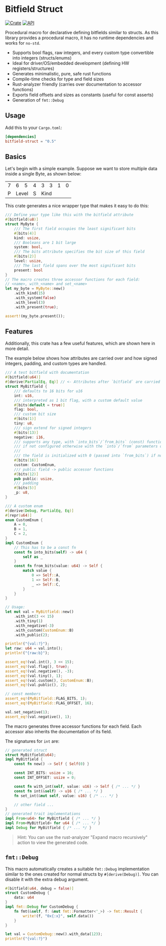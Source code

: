 # Bitfield Struct

[![Crate](https://img.shields.io/crates/v/bitfield-struct.svg)](https://crates.io/crates/bitfield-struct)
[![API](https://docs.rs/bitfield-struct/badge.svg)](https://docs.rs/bitfield-struct)

Procedural macro for declarative defining bitfields similar to structs.
As this library provides a procedural macro, it has no runtime dependencies and works for `no-std`.

- Supports bool flags, raw integers, and every custom type convertible into integers (structs/enums)
- Ideal for driver/OS/embedded development (defining HW registers/structures)
- Generates minimalistic, pure, safe rust functions
- Compile-time checks for type and field sizes
- Rust-analyzer friendly (carries over documentation to accessor functions)
- Exports field offsets and sizes as constants (useful for const asserts)
- Generation of `fmt::Debug`

## Usage

Add this to your `Cargo.toml`:

```toml
[dependencies]
bitfield-struct = "0.5"
```

## Basics

Let's begin with a simple example.
Suppose we want to store multiple data inside a single Byte, as shown below:

<table>
  <tr>
    <td>7</td>
    <td>6</td>
    <td>5</td>
    <td>4</td>
    <td>3</td>
    <td>3</td>
    <td>1</td>
    <td>0</td>
  </tr>
  <tr>
    <td>P</td>
    <td colspan="2">Level</td>
    <td>S</td>
    <td colspan="4">Kind</td>
  </tr>
</table>

This crate generates a nice wrapper type that makes it easy to do this:

```rust
/// Define your type like this with the bitfield attribute
#[bitfield(u8)]
struct MyByte {
    /// The first field occupies the least significant bits
    #[bits(4)]
    kind: usize,
    /// Booleans are 1 bit large
    system: bool,
    /// The bits attribute specifies the bit size of this field
    #[bits(2)]
    level: usize,
    /// The last field spans over the most significant bits
    present: bool
}
// The macro creates three accessor functions for each field:
// <name>, with_<name> and set_<name>
let my_byte = MyByte::new()
    .with_kind(15)
    .with_system(false)
    .with_level(3)
    .with_present(true);

assert!(my_byte.present());
```

## Features

Additionally, this crate has a few useful features, which are shown here in more detail.

The example below shows how attributes are carried over and how signed integers, padding, and custom types are handled.

```rust
/// A test bitfield with documentation
#[bitfield(u64)]
#[derive(PartialEq, Eq)] // <- Attributes after `bitfield` are carried over
struct MyBitfield {
    /// defaults to 16 bits for u16
    int: u16,
    /// interpreted as 1 bit flag, with a custom default value
    #[bits(default = true)]
    flag: bool,
    /// custom bit size
    #[bits(1)]
    tiny: u8,
    /// sign extend for signed integers
    #[bits(13)]
    negative: i16,
    /// supports any type, with `into_bits`/`from_bits` (const) functions,
    /// if not configured otherwise with the `into`/`from` parameters of the bits attribute.
    ///
    /// the field is initialized with 0 (passed into `from_bits`) if not specified otherwise
    #[bits(16)]
    custom: CustomEnum,
    /// public field -> public accessor functions
    #[bits(12)]
    pub public: usize,
    /// padding
    #[bits(5)]
    _p: u8,
}

/// A custom enum
#[derive(Debug, PartialEq, Eq)]
#[repr(u64)]
enum CustomEnum {
    A = 0,
    B = 1,
    C = 2,
}
impl CustomEnum {
    // This has to be a const fn
    const fn into_bits(self) -> u64 {
        self as _
    }
    const fn from_bits(value: u64) -> Self {
        match value {
            0 => Self::A,
            1 => Self::B,
            _ => Self::C,
        }
    }
}

// Usage:
let mut val = MyBitfield::new()
    .with_int(3 << 15)
    .with_tiny(1)
    .with_negative(-3)
    .with_custom(CustomEnum::B)
    .with_public(2);

println!("{val:?}");
let raw: u64 = val.into();
println!("{raw:b}");

assert_eq!(val.int(), 3 << 15);
assert_eq!(val.flag(), true);
assert_eq!(val.negative(), -3);
assert_eq!(val.tiny(), 1);
assert_eq!(val.custom(), CustomEnum::B);
assert_eq!(val.public(), 2);

// const members
assert_eq!(MyBitfield::FLAG_BITS, 1);
assert_eq!(MyBitfield::FLAG_OFFSET, 16);

val.set_negative(1);
assert_eq!(val.negative(), 1);
```

The macro generates three accessor functions for each field.
Each accessor also inherits the documentation of its field.

The signatures for `int` are:

```rust
// generated struct
struct MyBitfield(u64);
impl MyBitfield {
    const fn new() -> Self { Self(0) }

    const INT_BITS: usize = 16;
    const INT_OFFSET: usize = 0;

    const fn with_int(self, value: u16) -> Self { /* ... */ }
    const fn int(&self) -> u16 { /* ... */ }
    fn set_int(&mut self, value: u16) { /* ... */ }

    // other field ...
}
// generated trait implementations
impl From<u64> for MyBitfield { /* ... */ }
impl From<MyBitfield> for u64 { /* ... */ }
impl Debug for MyBitfield { /* ... */ }
```

> Hint: You can use the rust-analyzer "Expand macro recursively" action to view the generated code.

## `fmt::Debug`

This macro automatically creates a suitable `fmt::Debug` implementation
similar to the ones created for normal structs by `#[derive(Debug)]`.
You can disable it with the extra debug argument.

```rust
#[bitfield(u64, debug = false)]
struct CustomDebug {
    data: u64
}
impl fmt::Debug for CustomDebug {
    fn fmt(&self, f: &mut fmt::Formatter<'_>) -> fmt::Result {
        write!(f, "0x{:x}", self.data())
    }
}

let val = CustomDebug::new().with_data(123);
println!("{val:?}")
```
